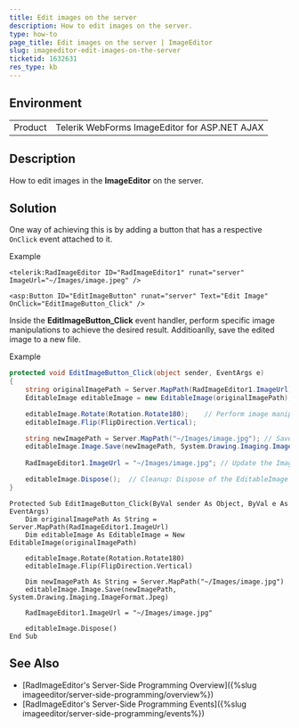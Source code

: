 ```yaml
---
title: Edit images on the server
description: How to edit images on the server.
type: how-to
page_title: Edit images on the server | ImageEditor
slug: imageeditor-edit-images-on-the-server
ticketid: 1632631
res_type: kb
---
```


## Environment

<table>
    <tr>
        <td>Product</td>
        <td>Telerik WebForms ImageEditor for ASP.NET AJAX</td>
    </tr>
</table>

## Description

How to edit images in the **ImageEditor** on the server.

## Solution

One way of achieving this is by adding a button that has a respective `OnClick` event attached to it. 

Example

````ASPX
<telerik:RadImageEditor ID="RadImageEditor1" runat="server" ImageUrl="~/Images/image.jpeg" /> 

<asp:Button ID="EditImageButton" runat="server" Text="Edit Image" OnClick="EditImageButton_Click" />
````

Inside the **EditImageButton_Click** event handler, perform specific image manipulations to achieve the desired result.
Additioanlly, save the edited image to a new file.

Example

````C#
protected void EditImageButton_Click(object sender, EventArgs e)
{
    string originalImagePath = Server.MapPath(RadImageEditor1.ImageUrl); // Load the original image
    EditableImage editableImage = new EditableImage(originalImagePath);

    editableImage.Rotate(Rotation.Rotate180);    // Perform image manipulations
    editableImage.Flip(FlipDirection.Vertical);

    string newImagePath = Server.MapPath("~/Images/image.jpg"); // Save the edited image to a new file
    editableImage.Image.Save(newImagePath, System.Drawing.Imaging.ImageFormat.Jpeg);
    
    RadImageEditor1.ImageUrl = "~/Images/image.jpg"; // Update the ImageUrl of the RadImageEditor to display the new image

    editableImage.Dispose();  // Cleanup: Dispose of the EditableImage object
}
````
````VB
Protected Sub EditImageButton_Click(ByVal sender As Object, ByVal e As EventArgs)
    Dim originalImagePath As String = Server.MapPath(RadImageEditor1.ImageUrl)
    Dim editableImage As EditableImage = New EditableImage(originalImagePath)

    editableImage.Rotate(Rotation.Rotate180)
    editableImage.Flip(FlipDirection.Vertical)

    Dim newImagePath As String = Server.MapPath("~/Images/image.jpg")
    editableImage.Image.Save(newImagePath, System.Drawing.Imaging.ImageFormat.Jpeg)

    RadImageEditor1.ImageUrl = "~/Images/image.jpg"

    editableImage.Dispose()
End Sub
````

## See Also

- [RadImageEditor's Server-Side Programming Overview]({%slug imageeditor/server-side-programming/overview%})
- [RadImageEditor's Server-Side Programming Events]({%slug imageeditor/server-side-programming/events%})


   